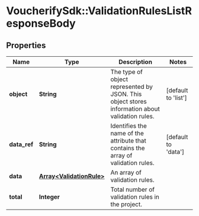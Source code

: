 # VoucherifySdk::ValidationRulesListResponseBody

## Properties

| Name | Type | Description | Notes |
| ---- | ---- | ----------- | ----- |
| **object** | **String** | The type of object represented by JSON. This object stores information about validation rules. | [default to &#39;list&#39;] |
| **data_ref** | **String** | Identifies the name of the attribute that contains the array of validation rules. | [default to &#39;data&#39;] |
| **data** | [**Array&lt;ValidationRule&gt;**](ValidationRule.md) | An array of validation rules. |  |
| **total** | **Integer** | Total number of validation rules in the project. |  |

